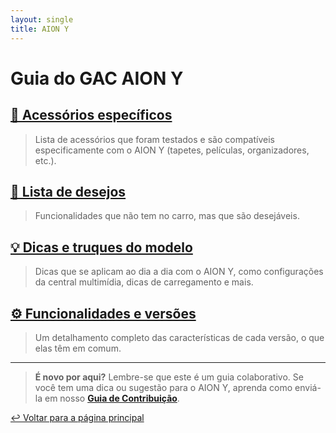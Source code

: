 ```yaml
---
layout: single
title: AION Y
---
```


# Guia do GAC AION Y

## [🛒 Acessórios específicos](acessorios/)
> Lista de acessórios que foram testados e são compatíveis especificamente com o AION Y (tapetes, películas, organizadores, etc.).

## [👀 Lista de desejos](desejos/)
> Funcionalidades que não tem no carro, mas que são desejáveis.

## [💡 Dicas e truques do modelo](dicas/) 
> Dicas que se aplicam ao dia a dia com o AION Y, como configurações da central multimídia, dicas de carregamento e mais.

## [⚙️ Funcionalidades e versões](funcionalidades/)
> Um detalhamento completo das características de cada versão, o que elas têm em comum.

---

> **É novo por aqui?** Lembre-se que este é um guia colaborativo. Se você tem uma dica ou sugestão para o AION Y, aprenda como enviá-la em nosso **[Guia de Contribuição](../CONTRIBUTING.md)**.

[↩️ Voltar para a página principal](../)
